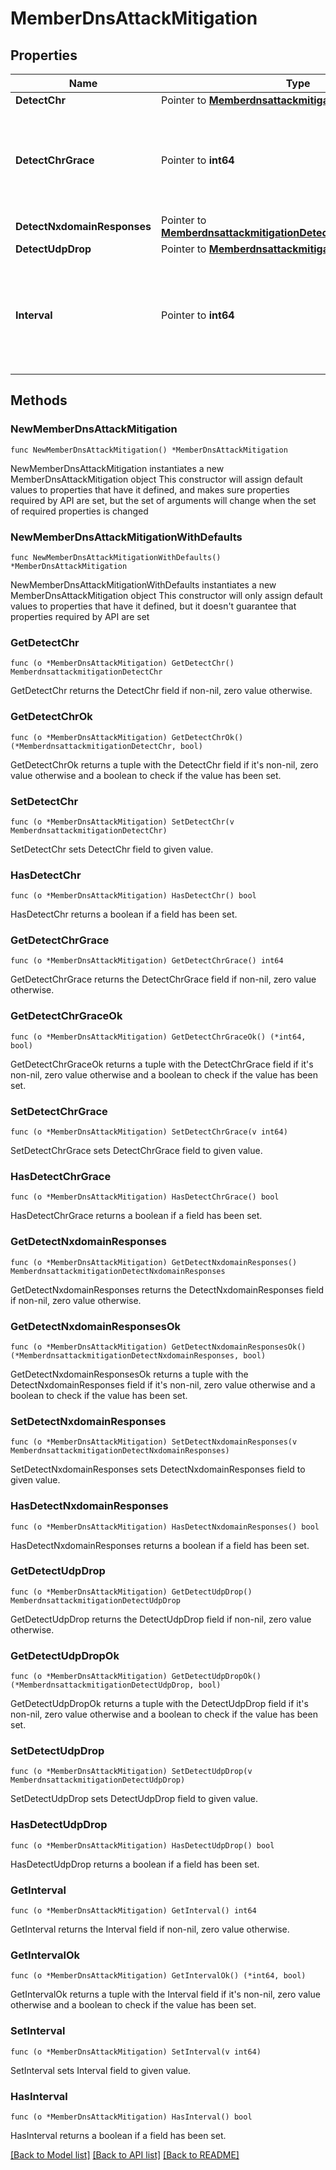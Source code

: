 # MemberDnsAttackMitigation

## Properties

Name | Type | Description | Notes
------------ | ------------- | ------------- | -------------
**DetectChr** | Pointer to [**MemberdnsattackmitigationDetectChr**](MemberdnsattackmitigationDetectChr.md) |  | [optional] 
**DetectChrGrace** | Pointer to **int64** | The cache utilization (in percentage) when Cache Hit Ratio (CHR) starts. | [optional] 
**DetectNxdomainResponses** | Pointer to [**MemberdnsattackmitigationDetectNxdomainResponses**](MemberdnsattackmitigationDetectNxdomainResponses.md) |  | [optional] 
**DetectUdpDrop** | Pointer to [**MemberdnsattackmitigationDetectUdpDrop**](MemberdnsattackmitigationDetectUdpDrop.md) |  | [optional] 
**Interval** | Pointer to **int64** | The minimum time interval (in seconds) between changes in attack status. | [optional] 

## Methods

### NewMemberDnsAttackMitigation

`func NewMemberDnsAttackMitigation() *MemberDnsAttackMitigation`

NewMemberDnsAttackMitigation instantiates a new MemberDnsAttackMitigation object
This constructor will assign default values to properties that have it defined,
and makes sure properties required by API are set, but the set of arguments
will change when the set of required properties is changed

### NewMemberDnsAttackMitigationWithDefaults

`func NewMemberDnsAttackMitigationWithDefaults() *MemberDnsAttackMitigation`

NewMemberDnsAttackMitigationWithDefaults instantiates a new MemberDnsAttackMitigation object
This constructor will only assign default values to properties that have it defined,
but it doesn't guarantee that properties required by API are set

### GetDetectChr

`func (o *MemberDnsAttackMitigation) GetDetectChr() MemberdnsattackmitigationDetectChr`

GetDetectChr returns the DetectChr field if non-nil, zero value otherwise.

### GetDetectChrOk

`func (o *MemberDnsAttackMitigation) GetDetectChrOk() (*MemberdnsattackmitigationDetectChr, bool)`

GetDetectChrOk returns a tuple with the DetectChr field if it's non-nil, zero value otherwise
and a boolean to check if the value has been set.

### SetDetectChr

`func (o *MemberDnsAttackMitigation) SetDetectChr(v MemberdnsattackmitigationDetectChr)`

SetDetectChr sets DetectChr field to given value.

### HasDetectChr

`func (o *MemberDnsAttackMitigation) HasDetectChr() bool`

HasDetectChr returns a boolean if a field has been set.

### GetDetectChrGrace

`func (o *MemberDnsAttackMitigation) GetDetectChrGrace() int64`

GetDetectChrGrace returns the DetectChrGrace field if non-nil, zero value otherwise.

### GetDetectChrGraceOk

`func (o *MemberDnsAttackMitigation) GetDetectChrGraceOk() (*int64, bool)`

GetDetectChrGraceOk returns a tuple with the DetectChrGrace field if it's non-nil, zero value otherwise
and a boolean to check if the value has been set.

### SetDetectChrGrace

`func (o *MemberDnsAttackMitigation) SetDetectChrGrace(v int64)`

SetDetectChrGrace sets DetectChrGrace field to given value.

### HasDetectChrGrace

`func (o *MemberDnsAttackMitigation) HasDetectChrGrace() bool`

HasDetectChrGrace returns a boolean if a field has been set.

### GetDetectNxdomainResponses

`func (o *MemberDnsAttackMitigation) GetDetectNxdomainResponses() MemberdnsattackmitigationDetectNxdomainResponses`

GetDetectNxdomainResponses returns the DetectNxdomainResponses field if non-nil, zero value otherwise.

### GetDetectNxdomainResponsesOk

`func (o *MemberDnsAttackMitigation) GetDetectNxdomainResponsesOk() (*MemberdnsattackmitigationDetectNxdomainResponses, bool)`

GetDetectNxdomainResponsesOk returns a tuple with the DetectNxdomainResponses field if it's non-nil, zero value otherwise
and a boolean to check if the value has been set.

### SetDetectNxdomainResponses

`func (o *MemberDnsAttackMitigation) SetDetectNxdomainResponses(v MemberdnsattackmitigationDetectNxdomainResponses)`

SetDetectNxdomainResponses sets DetectNxdomainResponses field to given value.

### HasDetectNxdomainResponses

`func (o *MemberDnsAttackMitigation) HasDetectNxdomainResponses() bool`

HasDetectNxdomainResponses returns a boolean if a field has been set.

### GetDetectUdpDrop

`func (o *MemberDnsAttackMitigation) GetDetectUdpDrop() MemberdnsattackmitigationDetectUdpDrop`

GetDetectUdpDrop returns the DetectUdpDrop field if non-nil, zero value otherwise.

### GetDetectUdpDropOk

`func (o *MemberDnsAttackMitigation) GetDetectUdpDropOk() (*MemberdnsattackmitigationDetectUdpDrop, bool)`

GetDetectUdpDropOk returns a tuple with the DetectUdpDrop field if it's non-nil, zero value otherwise
and a boolean to check if the value has been set.

### SetDetectUdpDrop

`func (o *MemberDnsAttackMitigation) SetDetectUdpDrop(v MemberdnsattackmitigationDetectUdpDrop)`

SetDetectUdpDrop sets DetectUdpDrop field to given value.

### HasDetectUdpDrop

`func (o *MemberDnsAttackMitigation) HasDetectUdpDrop() bool`

HasDetectUdpDrop returns a boolean if a field has been set.

### GetInterval

`func (o *MemberDnsAttackMitigation) GetInterval() int64`

GetInterval returns the Interval field if non-nil, zero value otherwise.

### GetIntervalOk

`func (o *MemberDnsAttackMitigation) GetIntervalOk() (*int64, bool)`

GetIntervalOk returns a tuple with the Interval field if it's non-nil, zero value otherwise
and a boolean to check if the value has been set.

### SetInterval

`func (o *MemberDnsAttackMitigation) SetInterval(v int64)`

SetInterval sets Interval field to given value.

### HasInterval

`func (o *MemberDnsAttackMitigation) HasInterval() bool`

HasInterval returns a boolean if a field has been set.


[[Back to Model list]](../README.md#documentation-for-models) [[Back to API list]](../README.md#documentation-for-api-endpoints) [[Back to README]](../README.md)



